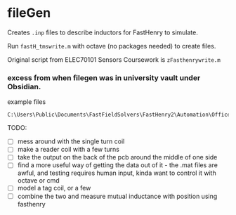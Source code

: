 # fileGen

Creates `.inp` files to describe inductors for FastHenry to simulate.

Run `fastH_tmswrite.m` with octave (no packages needed) to create files.

Original script from ELEC70101 Sensors Coursework is `zFasthenrywrite.m`

### excess from when filegen was in university vault under Obsidian.

example files 
```
C:\Users\Public\Documents\FastFieldSolvers\FastHenry2\Automation\Office
```

TODO:

- [ ] mess around with the single turn coil
- [ ] make a reader coil with a few turns 
- [ ] take the output on the back of the pcb around the middle of one side
- [ ] find a more useful way of getting the data out of it - the .mat files are awful, and testing requires human input, kinda want to control it with octave or cmd 
- [ ] model a tag coil, or a few
- [ ] combine the two and measure mutual inductance with position using fasthenry
